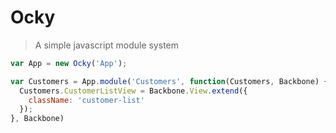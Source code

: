# Ocky

 > A simple javascript module system

```js
var App = new Ocky('App');

var Customers = App.module('Customers', function(Customers, Backbone) {
  Customers.CustomerListView = Backbone.View.extend({
    className: 'customer-list'
  });
}, Backbone)
```